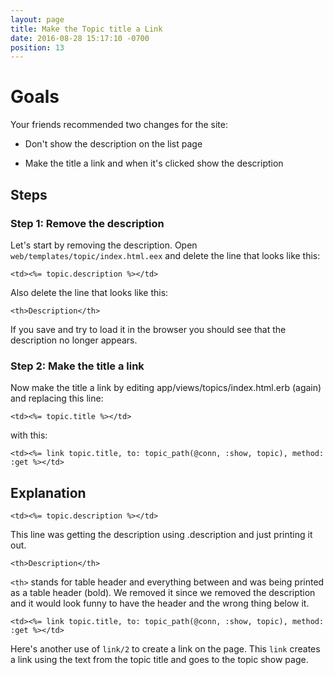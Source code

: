 ```yaml
---
layout: page
title: Make the Topic title a Link
date: 2016-08-28 15:17:10 -0700
position: 13
---
```


# Goals
Your friends recommended two changes for the site:

* Don't show the description on the list page

* Make the title a link and when it's clicked show the description

## Steps

### Step 1: Remove the description
Let's start by removing the description. Open ` web/templates/topic/index.html.eex` and delete the line that looks like this:

```
<td><%= topic.description %></td>
```

Also delete the line that looks like this:

```
<th>Description</th>
```

If you save and try to load it in the browser you should see that the description no longer appears.

### Step 2: Make the title a link
Now make the title a link by editing app/views/topics/index.html.erb (again) and replacing this line:

```
<td><%= topic.title %></td>
```
with this:

```
<td><%= link topic.title, to: topic_path(@conn, :show, topic), method: :get %></td>
```

## Explanation
```
<td><%= topic.description %></td>
```
This line was getting the description using .description and just printing it out.

```
<th>Description</th>
```

`<th>` stands for table header and everything between <th> and </th> was being printed as a table header (bold). We removed it since we removed the description and it would look funny to have the header and the wrong thing below it.

```
<td><%= link topic.title, to: topic_path(@conn, :show, topic), method: :get %></td>
```
Here's another use of `link/2` to create a link on the page. This `link` creates a link using the text from the topic title and goes to the topic show page.

